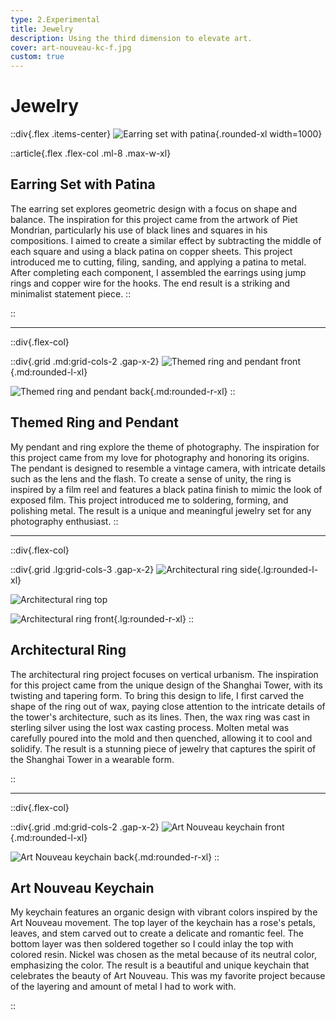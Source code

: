 ```yaml
---
type: 2.Experimental
title: Jewelry
description: Using the third dimension to elevate art.
cover: art-nouveau-kc-f.jpg
custom: true
---
```


# Jewelry

::div{.flex .items-center}
![Earring set with patina](https://images.ctfassets.net/14cg5n5pc9y2/78bjPmqXKaFBodXMfQNdTk/2dbb162c26a610b2f31c0eea4ed575d4/earrings.jpg){.rounded-xl width=1000}

::article{.flex .flex-col .ml-8 .max-w-xl}

## Earring Set with Patina

The earring set explores geometric design with a focus on shape and balance. The inspiration for this project came from the artwork of Piet Mondrian, particularly his use of black lines and squares in his compositions. I aimed to create a similar effect by subtracting the middle of each square and using a black patina on copper sheets. This project introduced me to cutting, filing, sanding, and applying a patina to metal. After completing each component, I assembled the earrings using jump rings and copper wire for the hooks. The end result is a striking and minimalist statement piece.
::

::

---

::div{.flex-col}

::div{.grid .md:grid-cols-2 .gap-x-2}
![Themed ring and pendant front](https://images.ctfassets.net/14cg5n5pc9y2/z9i1uoBXuKZEgcIRtcjz9/6f3c3e5bba36bcda955d5be62433ea20/ring-pendant-1.jpg){.md:rounded-l-xl}

![Themed ring and pendant back](https://images.ctfassets.net/14cg5n5pc9y2/4DDUCxf5Kje6OXalUrANsi/a47509f7156abfb15e3295056470e60b/ring-pendant-2.jpg){.md:rounded-r-xl}
::

## Themed Ring and Pendant

My pendant and ring explore the theme of photography. The inspiration for this project came from my love for photography and honoring its origins. The pendant is designed to resemble a vintage camera, with intricate details such as the lens and the flash. To create a sense of unity, the ring is inspired by a film reel and features a black patina finish to mimic the look of exposed film. This project introduced me to soldering, forming, and polishing metal. The result is a unique and meaningful jewelry set for any photography enthusiast.
::

---

::div{.flex-col}

::div{.grid .lg:grid-cols-3 .gap-x-2}
![Architectural ring side](https://images.ctfassets.net/14cg5n5pc9y2/1WRhFa59PlO4saATJc0bAz/268e36fa57c9b1ccb49888796b8d8f17/cast-ring-1.jpg){.lg:rounded-l-xl}

![Architectural ring top](https://images.ctfassets.net/14cg5n5pc9y2/4cZKc8FBpBsuuqsTrdSqDy/5c71d7b39a71c241984089907d922d39/cast-ring-2.jpg)

![Architectural ring front](https://images.ctfassets.net/14cg5n5pc9y2/2Ovd4b9L8P5uVVA0CpwbD8/6bc48c7b78389022da533cf57258a6b7/cast-ring-3.jpg){.lg:rounded-r-xl}
::

## Architectural Ring

The architectural ring project focuses on vertical urbanism. The inspiration for this project came from the unique design of the Shanghai Tower, with its twisting and tapering form. To bring this design to life, I first carved the shape of the ring out of wax, paying close attention to the intricate details of the tower's architecture, such as its lines. Then, the wax ring was cast in sterling silver using the lost wax casting process. Molten metal was carefully poured into the mold and then quenched, allowing it to cool and solidify. The result is a stunning piece of jewelry that captures the spirit of the Shanghai Tower in a wearable form.

::

---

::div{.flex-col}

::div{.grid .md:grid-cols-2 .gap-x-2}
![Art Nouveau keychain front](https://images.ctfassets.net/14cg5n5pc9y2/JNd0GciQRbu6HGe4odBqy/9fbc75e14b674c14fdb95c3ee7fbd14a/art-nouveau-kc-1.jpg){.md:rounded-l-xl}

![Art Nouveau keychain back](https://images.ctfassets.net/14cg5n5pc9y2/1dZDFj5YFHF9tk0KElgqK5/c9035e42e54b2b73cfe526759642c77a/art-nouveau-kc-2.jpg){.md:rounded-r-xl}
::

## Art Nouveau Keychain

My keychain features an organic design with vibrant colors inspired by the Art Nouveau movement. The top layer of the keychain has a rose's petals, leaves, and stem carved out to create a delicate and romantic feel. The bottom layer was then soldered together so I could inlay the top with colored resin. Nickel was chosen as the metal because of its neutral color, emphasizing the color. The result is a beautiful and unique keychain that celebrates the beauty of Art Nouveau. This was my favorite project because of the layering and amount of metal I had to work with.

::
